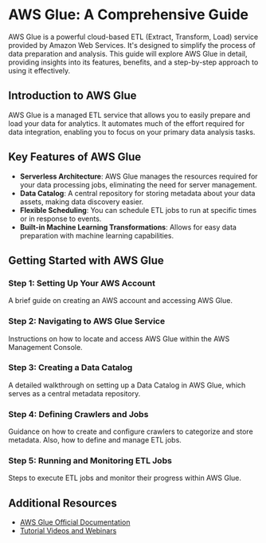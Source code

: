 # AWS Glue: A Comprehensive Guide

AWS Glue is a powerful cloud-based ETL (Extract, Transform, Load) service provided by Amazon Web Services. It's designed to simplify the process of data preparation and analysis. This guide will explore AWS Glue in detail, providing insights into its features, benefits, and a step-by-step approach to using it effectively.

## Introduction to AWS Glue

AWS Glue is a managed ETL service that allows you to easily prepare and load your data for analytics. It automates much of the effort required for data integration, enabling you to focus on your primary data analysis tasks.

## Key Features of AWS Glue

- **Serverless Architecture**: AWS Glue manages the resources required for your data processing jobs, eliminating the need for server management.
- **Data Catalog**: A central repository for storing metadata about your data assets, making data discovery easier.
- **Flexible Scheduling**: You can schedule ETL jobs to run at specific times or in response to events.
- **Built-in Machine Learning Transformations**: Allows for easy data preparation with machine learning capabilities.

## Getting Started with AWS Glue

### Step 1: Setting Up Your AWS Account
A brief guide on creating an AWS account and accessing AWS Glue.

### Step 2: Navigating to AWS Glue Service
Instructions on how to locate and access AWS Glue within the AWS Management Console.

### Step 3: Creating a Data Catalog
A detailed walkthrough on setting up a Data Catalog in AWS Glue, which serves as a central metadata repository.

### Step 4: Defining Crawlers and Jobs
Guidance on how to create and configure crawlers to categorize and store metadata. Also, how to define and manage ETL jobs.

### Step 5: Running and Monitoring ETL Jobs
Steps to execute ETL jobs and monitor their progress within AWS Glue.


## Additional Resources

- [AWS Glue Official Documentation](https://aws.amazon.com/glue/)
- [Tutorial Videos and Webinars](https://aws.amazon.com/glue/resources/)

